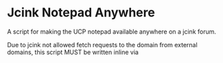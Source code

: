 # Jcink Notepad Anywhere
A script for making the UCP notepad available anywhere on a jcink forum.

Due to jcink not allowed fetch requests to the domain from external domains, this script MUST be written inline via <script> tags OR hosted locally on your jcink forum (e.g. <script src="yourForum.jcink.net/script.js">). It cannot be implemented via CDN.
  
 Were you using an older version and want to keep using that version? In the sidebar, you'll find a link to all versions under **Releases**.
  
# How to use?
- Copy the script to your forum wrapper. 
- On your forum, create an element with id="notepadWrapper". 
The notepad from UCP will be copied AS IS into there. 
- If you do not need/want the Notepad size selector, on line 94 
change `createNotepad({ sizeSelector: true });` 
to `createNotepad({ sizeSelector: false });`
- For styling purposes, here are the recommended selectors to target:  
  - `#notepadWrapper form` for managing form layout
  - `#notepadWrapper [name="notes"]` for managing large textArea
  - `#notepadWrapper [type="submit"]` for managing submit button
  - `#notepadWrapper np-status` for managing status text

# Features
- Guests without notepads will simply see an error message: *You must be logged in to see your notepad!* This can be edited on line 89.
- Updating will **not** redirect, unlike in UCP. Instead, a status text will appear (updating... / updated!)
- If using the size selector, size of notepad will change when selecting the appropriate option. The size will not be saved unless user clicks update. This does NOT affect the width of the textarea if the user has edited it via the resizer.
- The UCP notepad and this notepad are always in sync! Notes are only updated after hitting the 'update' button, as its done in UCP.

# Changelog 
(version number, dd/mm/yy)

v1.0.0, 07/04/21
- The first iteration is complete!

v1.1.0, 07/04/21
- Removed jquery dependency by fixing post request to fetch, rather than $.ajax!
- Added the ability to remove the sizeSelector. By default it matches the behavior of og version (it does not remove the selector).
- Added status text to provide feedback to users when clicking the update button. No more wondering if it worked!
- The notepadCreation function will now only run after the DOM is loaded, so it doesn't matter if the script is in <head> or at the end of the wrapper.
- Broke down the function into legible chunks for anyone that wants to read through my code and understand how it works (if you have questions, feel free to ask!) .
